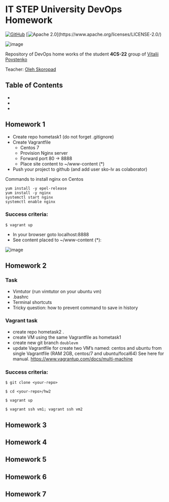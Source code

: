 # IT STEP University DevOps Homework

[![GitHub](https://img.shields.io/badge/GitHub-100000)](https://github.com/povstenko/devops)
[![Apache 2.0](https://img.shields.io/aur/license/android-studio.svg?)](https://www.apache.org/licenses/LICENSE-2.0/)

![image](https://user-images.githubusercontent.com/45174840/194770794-1bbbabc2-f3d8-4ffb-bf1b-801738445f8b.png)

Repository of DevOps home works of the student **4CS-22** group of [Vitalii Povstenko](https://github.com/povstenko)

Teacher: [Oleh Skoropad](https://github.com/sko-lv)

## Table of Contents
-
-
-

## Homework 1

- Create repo hometask1    (do not forget .gitignore)
- Create Vagrantfile 
  + Centos 7
  + Provision Nginx server 
  + Forward port 80 → 8888
  + Place site content to ~/www-content (*)
- Push your project to github (and add user sko-lv as colaborator)
 
Commands to install nginx on Centos
```
yum install -y epel-release
yum install -y nginx
systemctl start nginx
systemctl enable nginx
```
### Success criteria:
```
$ vagrant up
```
- In your browser goto localhost:8888
- See content placed to ~/www-content (*): 

![image](https://user-images.githubusercontent.com/45174840/194770674-62af1fc9-60f5-48b2-869a-892535a7228f.png)

## Homework 2

### Task
- Vimtutor  (run vimtutor on your ubuntu vm)
- .bashrc
- Terminal shortcuts
- Tricky question: how to prevent command to save in history

### Vagrant task
- create repo hometask2 . 
- create VM using the same Vagrantfile as hometask1
- create new git branch `doublevm`
- update Vagrantfile for create two VM’s named: centos and ubuntu from single Vagrantfile (RAM 2GB, centos/7 and ubuntu/focal64) See here for manual. https://www.vagrantup.com/docs/multi-machine
  
### Success criteria:
```
$ git clone <your-repo>
```
```
$ cd <your-repo>/hw2
```
```
$ vagrant up
```
```
$ vagrant ssh vm1; vagrant ssh vm2
```
    
## Homework 3
## Homework 4
## Homework 5
## Homework 6
## Homework 7
